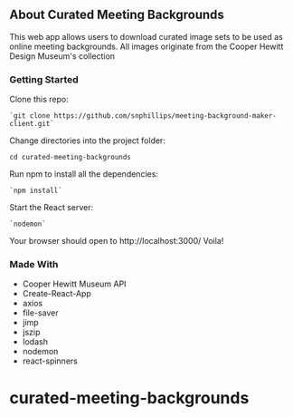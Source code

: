 ## About Curated Meeting Backgrounds


This web app allows users to download curated image sets to be used as online meeting backgrounds. All images originate from the Cooper Hewitt Design Museum's collection

### Getting Started


Clone this repo:

`````````
`git clone https://github.com/snphillips/meeting-background-maker-client.git`
`````````
 
Change directories into the project folder:

`````````
cd curated-meeting-backgrounds
`````````


Run npm to install all the dependencies:

`````````
`npm install`
`````````

Start the React server:

`````````
`nodemon`
`````````
Your browser should open to http://localhost:3000/ Voila!


### Made With
* Cooper Hewitt Museum API
* Create-React-App
* axios
* file-saver
* jimp
* jszip
* lodash
* nodemon
* react-spinners



# curated-meeting-backgrounds
